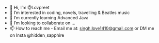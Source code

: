 - 👋 Hi, I’m @Lovpreet
- 👀 I’m interested in coding, novels, travelling & Beatles music
- 🌱 I’m currently learning Advanced Java
- 💞️ I’m looking to collaborate on ...
- 📫 How to reach me - Email me at: singh.love1410@gmail.com or DM me on Insta @hidden_sapphire

<!---
Lovpreet/Lovpreet is a ✨ special ✨ repository because its `README.md` (this file) appears on your GitHub profile.
You can click the Preview link to take a look at your changes.
--->
